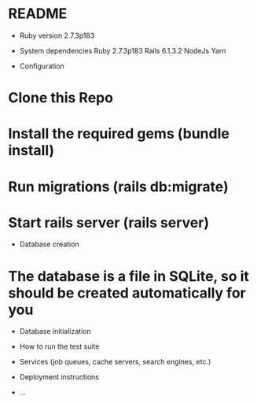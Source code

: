 # README



* Ruby version
2.7.3p183

* System dependencies
Ruby 2.7.3p183
Rails  6.1.3.2
NodeJs
Yarn

* Configuration
# Clone this Repo
# Install the required gems (bundle install)
# Run migrations (rails db:migrate)
# Start rails server (rails server)
* Database creation
# The database is a file in SQLite, so it should be created automatically for you
* Database initialization

* How to run the test suite

* Services (job queues, cache servers, search engines, etc.)

* Deployment instructions

* ...
